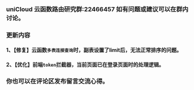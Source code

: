 ### uniCloud 云函数路由研究群:22466457 如有问题或建议可以在群内讨论。
###  更新内容
#### 1、【修复】云函数`多表连接查询`时，副表设置了limit后，无法正常排序的问题。
#### 2、【优化】前端`token`拦截器，当前页面已在登录页面时的处理逻辑。

### 你也可以在评论区发布留言交流心得。